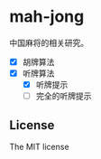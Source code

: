 mah-jong
==============

中国麻将的相关研究。

- [x] 胡牌算法
- [x] 听牌算法
  - [x] 听牌提示
  - [ ] 完全的听牌提示

## License
The MIT license
